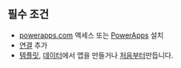 ## <a name="prerequisites"></a>필수 조건
* [powerapps.com](https://web.powerapps.com) 액세스 또는 [PowerApps](http://aka.ms/powerappsinstall) 설치
* [연결](../maker/canvas-apps/add-manage-connections.md) 추가
* [템플릿](../maker/canvas-apps/get-started-test-drive.md), [데이터](../maker/canvas-apps/get-started-create-from-data.md)에서 앱을 만들거나 [처음부터](../maker/canvas-apps/get-started-create-from-blank.md)만듭니다.

